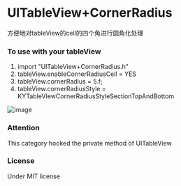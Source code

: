 # UITableView+CornerRadius

方便地对tableView的cell的四个角进行圆角化处理

### To use with your tableView

1. import "UITableView+CornerRadius.h"
2. tableView.enableCornerRadiusCell = YES
3. tableView.cornerRadius = 5.f;
4. tableView.cornerRadiusStyle = KYTableVIewCornerRadiusStyleSectionTopAndBottom

![image](https://github.com/kirayamato1989/UITableView-CornerRadius/blob/master/Demo/UITableView.jpeg?raw=true)

### Attention

This category hooked the private method of UITableView

### License

Under MIT license